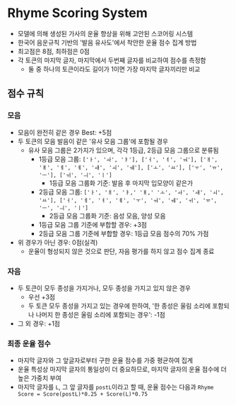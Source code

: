 # Rhyme Scoring System
* 모델에 의해 생성된 가사의 운율 향상을 위해 고안된 스코어링 시스템
* 한국어 음운규칙 기반의 '발음 유사도'에서 착안한 운율 점수 집계 방법
* 최고점은 8점, 최하점은 0점
* 각 토큰의 마지막 글자, 마지막에서 두번째 글자를 비교하여 점수를 측정함
  * 둘 중 하나의 토큰이라도 길이가 1이면 가장 마지막 글자끼리만 비교
  
## 점수 규칙
### 모음
* 모음이 완전히 같은 경우 Best: +5점
* 두 토큰의 모음 발음이 같은 '유사 모음 그룹'에 포함될 경우
  * 유사 모음 그룹은 2가지가 있으며, 각각 1등급, 2등급 모음 그룹으로 분류됨
    * 1등급 모음 그룹: `['ㅏ', 'ㅘ', 'ㅑ'], ['ㅓ', 'ㅕ', 'ㅝ'], ['ㅐ', 'ㅒ', 'ㅔ', 'ㅖ', 'ㅙ', 'ㅚ', 'ㅞ'], ['ㅗ', 'ㅛ'], ['ㅜ', 'ㅠ', 'ㅡ'], ['ㅟ', 'ㅢ', 'ㅣ']`
        * 1등급 모음 그룹화 기준: 발음 후 마지막 입모양이 같은가    
    * 2등급 모음 그룹: `['ㅏ', 'ㅐ', 'ㅑ,' 'ㅒ,' 'ㅗ', 'ㅘ', 'ㅙ', 'ㅚ', 'ㅛ'], ['ㅓ', 'ㅔ', 'ㅕ', 'ㅖ', 'ㅜ', 'ㅝ', 'ㅞ', 'ㅟ', 'ㅠ', 'ㅡ', 'ㅢ', 'ㅣ']`
        * 2등급 모음 그룹화 기준: 음성 모음, 양성 모음
    * 1등급 모음 그룹 기준에 부합할 경우: +3점
    * 2등급 모음 그룹 기준에 부합할 경우: 1등급 모음 점수의 70% 가점
* 위 경우가 아닌 경우: 0점(실격)
  * 운율이 형성되지 않은 것으로 판단, 자음 평가를 하지 않고 점수 집계 종료
### 자음
* 두 토큰이 모두 종성을 가지거나, 모두 종성을 가지고 있지 않은 경우
  * 우선 +3점
  * 두 토큰 모두 종성을 가지고 있는 경우에 한하여, '한 종성은 울림 소리에 포함되나 나머지 한 종성은 울림 소리에 포함되는 경우': -1점
* 그 외 경우: +1점

### 최종 운율 점수
* 마지막 글자와 그 앞글자로부터 구한 운율 점수를 가중 평균하여 집계
* 운율 특성상 마지막 글자의 통일성이 더 중요하므로, 마지막 글자의 운율 점수에 더 높은 가중치 부여
* 마지막 글자를 `L`, 그 앞 글자를 `postL`이라고 할 때, 운율 점수는 다음과 
      `Rhyme Score = Score(postL)*0.25 + Score(L)*0.75`



